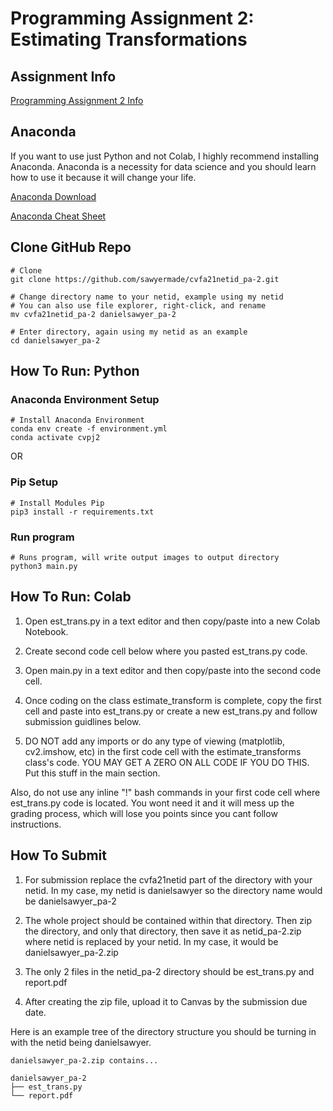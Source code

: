 # Programming Assignment 2: Estimating Transformations

## Assignment Info
[Programming Assignment 2 Info](pa_2.pdf)

## Anaconda
If you want to use just Python and not Colab, I highly recommend installing Anaconda. Anaconda is a necessity for data science and you should learn how to use it because it will change your life.

[Anaconda Download](https://www.anaconda.com/products/individual)

[Anaconda Cheat Sheet](https://docs.conda.io/projects/conda/en/4.6.0/_downloads/52a95608c49671267e40c689e0bc00ca/conda-cheatsheet.pdf)

## Clone GitHub Repo
```
# Clone
git clone https://github.com/sawyermade/cvfa21netid_pa-2.git

# Change directory name to your netid, example using my netid
# You can also use file explorer, right-click, and rename
mv cvfa21netid_pa-2 danielsawyer_pa-2

# Enter directory, again using my netid as an example
cd danielsawyer_pa-2
```

## How To Run: Python

### Anaconda Environment Setup
```
# Install Anaconda Environment
conda env create -f environment.yml
conda activate cvpj2
```

OR

### Pip Setup
```
# Install Modules Pip
pip3 install -r requirements.txt
```

### Run program
```
# Runs program, will write output images to output directory
python3 main.py
```

## How To Run: Colab
1. Open est_trans.py in a text editor and then copy/paste into a new Colab Notebook.

2. Create second code cell below where you pasted est_trans.py code.

3. Open main.py in a text editor and then copy/paste into the second code cell.

4. Once coding on the class estimate_transform is complete, copy the first cell and paste into est_trans.py or create a new est_trans.py and follow submission guidlines below.

5. DO NOT add any imports or do any type of viewing (matplotlib, cv2.imshow, etc) in the first code cell with the estimate_transforms class's code. YOU MAY GET A ZERO ON ALL CODE IF YOU DO THIS. Put this stuff in the main section.

Also, do not use any inline "!" bash commands in your first code cell where est_trans.py code is located. You wont need it and it will mess up the grading process, which will lose you points since you cant follow instructions.


## How To Submit
1. For submission replace the cvfa21netid part of the directory with your netid. In my case, my netid is danielsawyer so the directory name would be danielsawyer_pa-2

2. The whole project should be contained within that directory. Then zip the directory, and only that directory, then save it as netid_pa-2.zip where netid is replaced by your netid. In my case, it would be danielsawyer_pa-2.zip

3. The only 2 files in the netid_pa-2 directory should be est_trans.py and report.pdf

4. After creating the zip file, upload it to Canvas by the submission due date.

Here is an example tree of the directory structure you should be turning in with the netid being danielsawyer.

```
danielsawyer_pa-2.zip contains...

danielsawyer_pa-2
├── est_trans.py
└── report.pdf
```